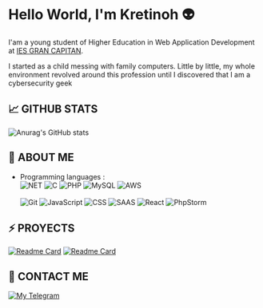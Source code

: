 # Hello World, I'm Kretinoh 👽

I'am a young student of Higher Education in Web Application Development at [IES GRAN CAPITAN](https://informatica.iesgrancapitan.org/c-f-g-s-desarrollo-de-aplicaciones-web/).

I started as a child messing with family computers. Little by little, my whole environment revolved around this profession until I discovered that I am a cybersecurity geek

## 📈 GITHUB STATS 
![Anurag's GitHub stats](https://github-readme-stats.vercel.app/api?username=kretinoh&count_private=true&theme=synthwave)

## 🧙 ABOUT ME
- Programming languages : <br/>
![NET](https://img.shields.io/badge/.NET-5C2D91?style=for-the-badge&logo=.net&logoColor=white)
![C](https://img.shields.io/badge/C%23-239120?style=for-the-badge&logo=c-sharp&logoColor=white)
![PHP](https://img.shields.io/badge/PHP-777BB4?style=for-the-badge&logo=php&logoColor=white)
![MySQL](https://img.shields.io/badge/MySQL-00000F?style=for-the-badge&logo=mysql&logoColor=white)
![AWS](https://img.shields.io/badge/AWS-%23FF9900.svg?style=for-the-badge&logo=amazon-aws&logoColor=white)
<br/><br/>
![Git](https://img.shields.io/badge/GIT-E44C30?style=for-the-badge&logo=git&logoColor=white)
![JavaScript](https://img.shields.io/badge/JavaScript-F7DF1E?style=for-the-badge&logo=javascript&logoColor=black)
![CSS](https://img.shields.io/badge/CSS-239120?&style=for-the-badge&logo=css3&logoColor=white)
![SAAS](https://img.shields.io/badge/Sass-CC6699?style=for-the-badge&logo=sass&logoColor=white)
![React](https://img.shields.io/badge/react-%2320232a.svg?style=for-the-badge&logo=react&logoColor=%2361DAFB)
![PhpStorm](https://img.shields.io/badge/phpstorm-143?style=for-the-badge&logo=phpstorm&logoColor=black&color=black&labelColor=darkorchid)

## ⚡ PROYECTS
[![Readme Card](https://github-readme-stats.vercel.app/api/pin/?username=kretinoh&repo=SpaceShipGame)](https://github.com/kretinoh/SpaceShipGame)
[![Readme Card](https://github-readme-stats.vercel.app/api/pin/?username=kretinoh&repo=potentially-hazardous-asteroids)](https://github.com/kretinoh/potentially-hazardous-asteroids)

## 📲 CONTACT ME

[![My Telegram](https://img.shields.io/badge/-TELEGRAM-2CA5E0?style=for-the-badge&logo=telegram&logoColor=white)](https://t.me/kretinoh)

<!---
kretinoh/kretinoh is a ✨ special ✨ repository because its `README.md` (this file) appears on your GitHub profile.
You can click the Preview link to take a look at your changes.
--->
